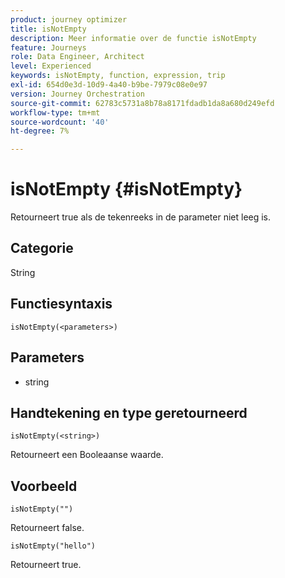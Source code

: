 ```yaml
---
product: journey optimizer
title: isNotEmpty
description: Meer informatie over de functie isNotEmpty
feature: Journeys
role: Data Engineer, Architect
level: Experienced
keywords: isNotEmpty, function, expression, trip
exl-id: 654d0e3d-10d9-4a40-b9be-7979c08e0e97
version: Journey Orchestration
source-git-commit: 62783c5731a8b78a8171fdadb1da8a680d249efd
workflow-type: tm+mt
source-wordcount: '40'
ht-degree: 7%

---
```


# isNotEmpty {#isNotEmpty}

Retourneert true als de tekenreeks in de parameter niet leeg is.

## Categorie

String

## Functiesyntaxis

`isNotEmpty(<parameters>)`

## Parameters

* string

## Handtekening en type geretourneerd

`isNotEmpty(<string>)`

Retourneert een Booleaanse waarde.

## Voorbeeld

`isNotEmpty("")`

Retourneert false.

`isNotEmpty("hello")`

Retourneert true.
